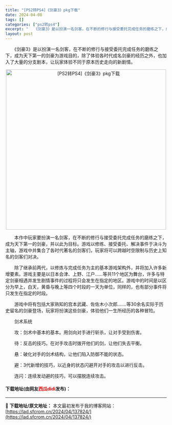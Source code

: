 ```yaml
---
title: "[PS2转PS4]《剑豪3》pkg下载"
date: 2024-04-08
tags: []
categories: ["ps2转ps4"]
excerpt: "　　《剑豪3》是以扮演一名剑客，在不断的修行与接受委托完成任务的磨练之下，成为天下第一的剑豪为游戏目的，除了体验各时代成名剑豪的经历之外，也加入了大量的分支剧本，让玩家体验不同于原本历史走向的新剧情。 　　本作中玩家要扮演一名剑客，在不断的修行与接受委托完成任务的磨练之下，成为天下第一的剑豪，并以此&hellip;"
layout: post
---
```


 <p>　　《剑豪3》是以扮演一名剑客，在不断的修行与接受委托完成任务的磨练之下，成为天下第一的剑豪为游戏目的，除了体验各时代成名剑豪的经历之外，也加入了大量的分支剧本，让玩家体验不同于原本历史走向的新剧情。</p> <p align="center"><img align="" border="0" src="https://lad.sfcrom.cn/wp-content/uploads/2024/04/20240408_6613f7df358f7.webp" width="500" alt="[PS2转PS4]《剑豪3》pkg下载" /></p> <p>　　本作中玩家要扮演一名剑客，在不断的修行与接受委托完成任务的磨练之下，成为天下第一的剑豪，并以此为目标。游戏以修练、接受委托、解决事件于决斗为主轴，游戏中并集合了各时代著名的剑客们，玩家将可以跨越时空限制与历史上知名的剑客们对决。</p> <p>　　除了继承前两代，以修炼与完成任务为主的基本游戏架构外，并将加入许多新增要素。游戏主要是以日本会津、上野、江户&hellip;&hellip;等共11个地区为舞台，许多与特定剑豪相遇并发生剧情事件的过程将只会发生在指定的地区。游戏中的时间是以区分为早上，白天，黄昏与晚上等四个时段的一天为单位，同样的，也有部分事件将只发生在指定的时段。</p> <p>　　游戏中将有包括大家熟知的宫本武藏、佐佐木小次郎.&hellip;&hellip;等30余名实际于历史留名的剑豪登场，玩家将扮演这些剑豪，体验他们一生所经历的各种冒险。</p> <p>　　剑术系统</p> <p>　　攻：剑术中基本的基本。用剑向对手进行斩杀，让对手受到伤害。</p> <p>　　待：反击的技巧。在对手攻击时拨开他们的剑，让他们失去平衡。</p> <p>　　悬：破化对手的剑术结构，让他们陷入防御不能的状态。</p> <p>　　避：3代新增的技巧，以近身的状态闪避开对手的攻击以进行反击。</p> <p>　　连闪：连续发动避的技巧，可以摆脱连续攻击。</p> <p><h4>下载地址(由网友<font color="red">西瓜didi</font>发布)：</h4></p> 

---
📖 **下载地址/原文地址：** 本文最初发布于我的博客网站：[https://lad.sfcrom.cn/2024/04/137824/](https://lad.sfcrom.cn/2024/04/137824/)

